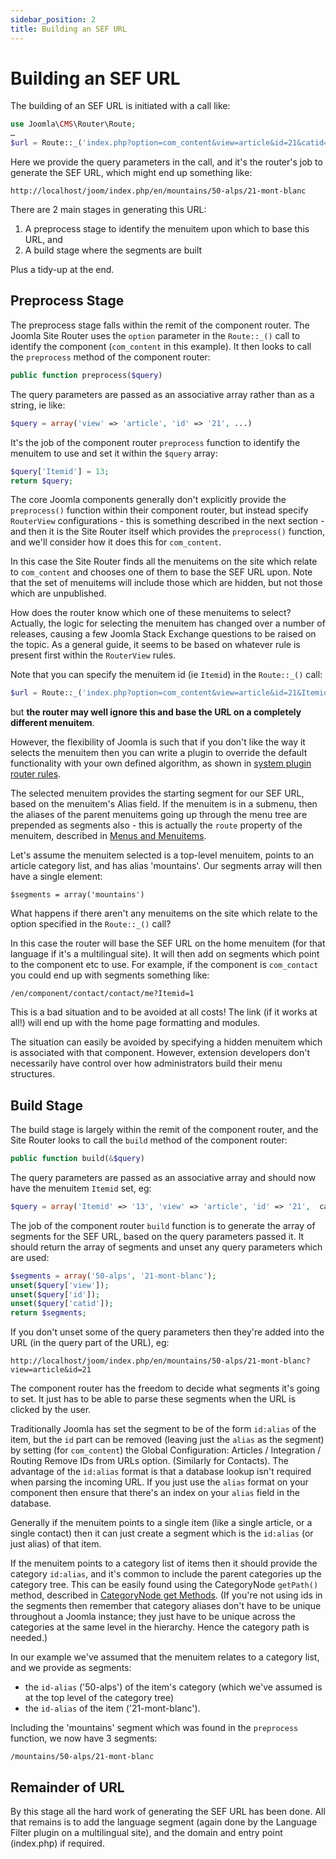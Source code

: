 ```yaml
---
sidebar_position: 2
title: Building an SEF URL
---
```


Building an SEF URL
===================

The building of an SEF URL is initiated with a call like:

```php
use Joomla\CMS\Router\Route;
…
$url = Route::_('index.php?option=com_content&view=article&id=21&catid=50&lang=en-GB');
```

Here we provide the query parameters in the call, and it's the router's job to generate the SEF URL, which might end up something like:

```
http://localhost/joom/index.php/en/mountains/50-alps/21-mont-blanc
```

There are 2 main stages in generating this URL:
1. A preprocess stage to identify the menuitem upon which to base this URL, and
2. A build stage where the segments are built

Plus a tidy-up at the end.

## Preprocess Stage

The preprocess stage falls within the remit of the component router. The Joomla Site Router uses the `option` parameter in the `Route::_()` call to identify the component (`com_content` in this example).  It then looks to call the `preprocess` method of the component router:

```php
public function preprocess($query)
```

The query parameters are passed as an associative array rather than as a string, ie like:

```php
$query = array('view' => 'article', 'id' => '21', ...)
```

It's the job of the component router `preprocess` function to identify the menuitem to use and set it within the `$query` array:

```php
$query['Itemid'] = 13;
return $query;
```

The core Joomla components generally don't explicitly provide the `preprocess()` function within their component router, but instead specify `RouterView` configurations - this is something described in the next section - and then it is the Site Router itself which provides the `preprocess()` function, and we'll consider how it does this for `com_content`.

In this case the Site Router finds all the menuitems on the site which relate to `com_content` and chooses one of them to base the SEF URL upon. Note that the set of menuitems will include those which are hidden, but not those which are unpublished.

How does the router know which one of these menuitems to select? Actually, the logic for selecting the menuitem has changed over a number of releases, causing a few Joomla Stack Exchange questions to be raised on the topic. As a general guide, it seems to be based on whatever rule is present first within the `RouterView` rules.

Note that you can specify the menuitem id (ie `Itemid`) in the `Route::_()` call:

```php
$url = Route::_('index.php?option=com_content&view=article&id=21&Itemid=6); ?>
```

but **the router may well ignore this and base the URL on a completely different menuitem**.

However, the flexibility of Joomla is such that if you don't like the way it selects the menuitem then you can write a plugin to override the default functionality with your own defined algorithm, as shown in [system plugin router rules](../../building-extensions/plugins/plugin-examples/system-plugin-router-rules.md). 

The selected menuitem provides the starting segment for our SEF URL, based on the menuitem's Alias field. If the menuitem is in a submenu, then the aliases of the parent menuitems going up through the menu tree are prepended as segments also - this is actually the `route` property of the menuitem, described in [Menus and Menuitems](../menus-menuitems.md#properties-and-parameters).

Let's assume the menuitem selected is a top-level menuitem, points to an article category list, and has alias 'mountains'. Our segments array will then have a single element:

```
$segments = array('mountains')
```

What happens if there aren't any menuitems on the site which relate to the option specified in the `Route::_()` call?

In this case the router will base the SEF URL on the home menuitem (for that language if it's a multilingual site). 
It will then add on segments which point to the component etc to use. For example, if the component is `com_contact` 
you could end up with segments something like:

```
/en/component/contact/contact/me?Itemid=1
```

This is a bad situation and to be avoided at all costs! The link (if it works at all!) will end up with the home page 
formatting and modules. 

The situation can easily be avoided by specifying a hidden menuitem which is associated with that component. However,
extension developers don't necessarily have control over how administrators build their menu structures. 

## Build Stage
The build stage is largely within the remit of the component router, and the Site Router looks to call the `build` 
method of the component router:

```php
public function build(&$query)
```

The query parameters are passed as an associative array and should now have the menuitem `Itemid` set, eg:

```php
$query = array('Itemid' => '13', 'view' => 'article', 'id' => '21',  catid => '50', ...)
```

The job of the component router `build` function is to generate the array of segments for the SEF URL, based on the 
query parameters passed it. It should return the array of segments and unset any query parameters which are used:

```php
$segments = array('50-alps', '21-mont-blanc');
unset($query['view']);
unset($query['id']);
unset($query['catid']);
return $segments;
```

If you don't unset some of the query parameters then they're added into the URL (in the query part of the URL), eg:

```
http://localhost/joom/index.php/en/mountains/50-alps/21-mont-blanc?view=article&id=21
```

The component router has the freedom to decide what segments it's going to set. It just has to be able to parse these 
segments when the URL is clicked by the user. 

Traditionally Joomla has set the segment to be of the form `id:alias` of the item, but the `id` part can be removed 
(leaving just the `alias` as the segment) by setting (for `com_content`) the Global Configuration: 
Articles / Integration / Routing Remove IDs from URLs option. (Similarly for Contacts). The advantage of the `id:alias`
format is that a database lookup isn't required when parsing the incoming URL. If you just use the `alias` format on 
your component then ensure that there's an index on your `alias` field in the database. 

Generally if the menuitem points to a single item (like a single article, or a single contact) then it can just 
create a segment which is the `id:alias` (or just alias) of that item. 

If the menuitem points to a category list of items then it should provide the category `id:alias`, and it's common 
to include the parent categories up the category tree. This can be easily found using the CategoryNode `getPath()` 
method, described in [CategoryNode get Methods](../categories/using-categories-api.md#categorynode-get-methods). (If you're not using ids in the segments then remember that 
category aliases don't have to be unique throughout a Joomla instance; they just have to be unique across the 
categories at the same level in the hierarchy. Hence the category path is needed.)

In our example we've assumed that the menuitem relates to a category list, and we provide as segments:
- the `id-alias` ('50-alps') of the item's category (which we've assumed is at the top level of the category tree)
- the `id-alias` of the item ('21-mont-blanc').

Including the 'mountains' segment which was found in the `preprocess` function, we now have 3 segments:

```
/mountains/50-alps/21-mont-blanc
```

## Remainder of URL

By this stage all the hard work of generating the SEF URL has been done. All that remains is to add the language 
segment (again done by the Language Filter plugin on a multilingual site), and the domain and entry 
point (index.php) if required.